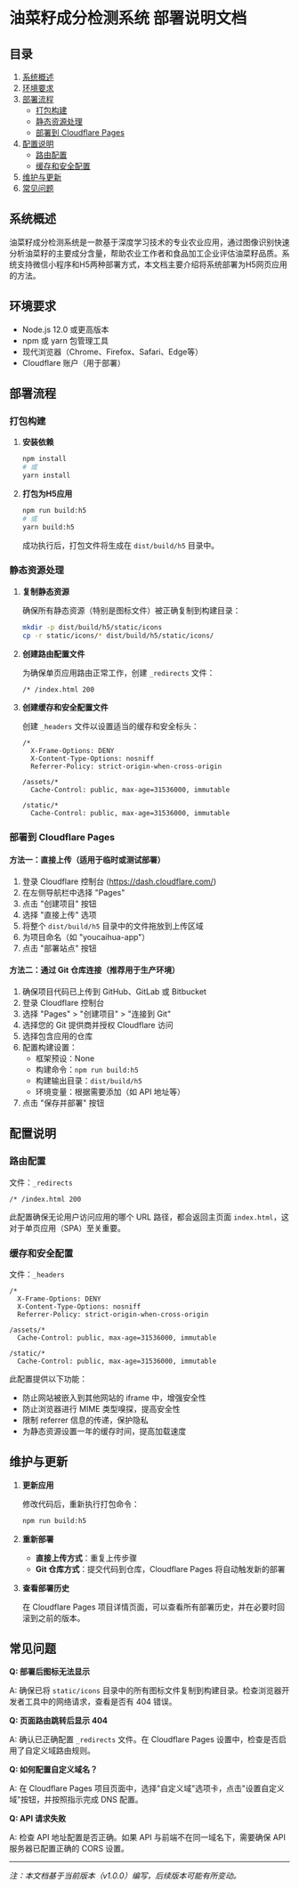 # 油菜籽成分检测系统 部署说明文档

## 目录

1. [系统概述](#系统概述)
2. [环境要求](#环境要求)
3. [部署流程](#部署流程)
   - [打包构建](#打包构建)
   - [静态资源处理](#静态资源处理)
   - [部署到 Cloudflare Pages](#部署到-cloudflare-pages)
4. [配置说明](#配置说明)
   - [路由配置](#路由配置)
   - [缓存和安全配置](#缓存和安全配置)
5. [维护与更新](#维护与更新)
6. [常见问题](#常见问题)

## 系统概述

油菜籽成分检测系统是一款基于深度学习技术的专业农业应用，通过图像识别快速分析油菜籽的主要成分含量，帮助农业工作者和食品加工企业评估油菜籽品质。系统支持微信小程序和H5两种部署方式，本文档主要介绍将系统部署为H5网页应用的方法。

## 环境要求

- Node.js 12.0 或更高版本
- npm 或 yarn 包管理工具
- 现代浏览器（Chrome、Firefox、Safari、Edge等）
- Cloudflare 账户（用于部署）

## 部署流程

### 打包构建

1. **安装依赖**

   ```bash
   npm install
   # 或
   yarn install
   ```

2. **打包为H5应用**

   ```bash
   npm run build:h5
   # 或
   yarn build:h5
   ```

   成功执行后，打包文件将生成在 `dist/build/h5` 目录中。

### 静态资源处理

1. **复制静态资源**

   确保所有静态资源（特别是图标文件）被正确复制到构建目录：

   ```bash
   mkdir -p dist/build/h5/static/icons
   cp -r static/icons/* dist/build/h5/static/icons/
   ```

2. **创建路由配置文件**

   为确保单页应用路由正常工作，创建 `_redirects` 文件：

   ```
   /* /index.html 200
   ```

3. **创建缓存和安全配置文件**

   创建 `_headers` 文件以设置适当的缓存和安全标头：

   ```
   /*
     X-Frame-Options: DENY
     X-Content-Type-Options: nosniff
     Referrer-Policy: strict-origin-when-cross-origin

   /assets/*
     Cache-Control: public, max-age=31536000, immutable

   /static/*
     Cache-Control: public, max-age=31536000, immutable
   ```

### 部署到 Cloudflare Pages

#### 方法一：直接上传（适用于临时或测试部署）

1. 登录 Cloudflare 控制台 (https://dash.cloudflare.com/)
2. 在左侧导航栏中选择 "Pages"
3. 点击 "创建项目" 按钮
4. 选择 "直接上传" 选项
5. 将整个 `dist/build/h5` 目录中的文件拖放到上传区域
6. 为项目命名（如 "youcaihua-app"）
7. 点击 "部署站点" 按钮

#### 方法二：通过 Git 仓库连接（推荐用于生产环境）

1. 确保项目代码已上传到 GitHub、GitLab 或 Bitbucket
2. 登录 Cloudflare 控制台
3. 选择 "Pages" > "创建项目" > "连接到 Git"
4. 选择您的 Git 提供商并授权 Cloudflare 访问
5. 选择包含应用的仓库
6. 配置构建设置：
   - 框架预设：None
   - 构建命令：`npm run build:h5`
   - 构建输出目录：`dist/build/h5`
   - 环境变量：根据需要添加（如 API 地址等）
7. 点击 "保存并部署" 按钮

## 配置说明

### 路由配置

文件：`_redirects`
```
/* /index.html 200
```

此配置确保无论用户访问应用的哪个 URL 路径，都会返回主页面 `index.html`，这对于单页应用（SPA）至关重要。

### 缓存和安全配置

文件：`_headers`
```
/*
  X-Frame-Options: DENY
  X-Content-Type-Options: nosniff
  Referrer-Policy: strict-origin-when-cross-origin

/assets/*
  Cache-Control: public, max-age=31536000, immutable

/static/*
  Cache-Control: public, max-age=31536000, immutable
```

此配置提供以下功能：
- 防止网站被嵌入到其他网站的 iframe 中，增强安全性
- 防止浏览器进行 MIME 类型嗅探，提高安全性
- 限制 referrer 信息的传递，保护隐私
- 为静态资源设置一年的缓存时间，提高加载速度

## 维护与更新

1. **更新应用**

   修改代码后，重新执行打包命令：
   ```bash
   npm run build:h5
   ```

2. **重新部署**

   - **直接上传方式**：重复上传步骤
   - **Git 仓库方式**：提交代码到仓库，Cloudflare Pages 将自动触发新的部署

3. **查看部署历史**

   在 Cloudflare Pages 项目详情页面，可以查看所有部署历史，并在必要时回滚到之前的版本。

## 常见问题

**Q: 部署后图标无法显示**

A: 确保已将 `static/icons` 目录中的所有图标文件复制到构建目录。检查浏览器开发者工具中的网络请求，查看是否有 404 错误。

**Q: 页面路由跳转后显示 404**

A: 确认已正确配置 `_redirects` 文件。在 Cloudflare Pages 设置中，检查是否启用了自定义域路由规则。

**Q: 如何配置自定义域名？**

A: 在 Cloudflare Pages 项目页面中，选择"自定义域"选项卡，点击"设置自定义域"按钮，并按照指示完成 DNS 配置。

**Q: API 请求失败**

A: 检查 API 地址配置是否正确。如果 API 与前端不在同一域名下，需要确保 API 服务器已配置正确的 CORS 设置。

---

*注：本文档基于当前版本（v1.0.0）编写，后续版本可能有所变动。*
